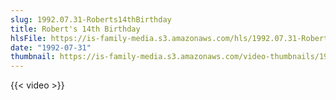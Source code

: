 ```yaml
---
slug: 1992.07.31-Roberts14thBirthday
title: Robert's 14th Birthday
hlsFile: https://is-family-media.s3.amazonaws.com/hls/1992.07.31-Roberts14thBirthday/1992.07.31-Roberts14thBirthday.m3u8
date: "1992-07-31"
thumbnail: https://is-family-media.s3.amazonaws.com/video-thumbnails/1992.07.31-Roberts14thBirthday.png
---
```

{{< video >}}

